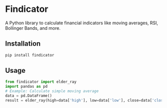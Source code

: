 # Findicator

A Python library to calculate financial indicators like moving averages, RSI, Bollinger Bands, and more.

## Installation

```bash
pip install findicator
```

## Usage

```python
from findicator import elder_ray
import pandas as pd
# Example: Calculate simple moving average
data = pd.DataFrame()
result = elder_ray(high=data['high'], low=data['low'], close=data['close'])
```
